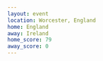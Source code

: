 ```yaml
---
layout: event
location: Worcester, England
home: England
away: Ireland
home_score: 79
away_score: 0
---
```

